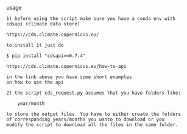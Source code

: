 usage

    1) before using the script make sure you have a conda env with 
    cdsapi (climate data store)

    https://cds.climate.copernicus.eu/

    to install it just do 

    $ pip install "cdsapi>=0.7.4"

    https://cds.climate.copernicus.eu/how-to-api

    in the link above you have some short examples
    on how to use the api

    2) the script cds_request.py assumes that you have folders like:

        year/month

    to store the output files. You have to either create the folders
    of corresponding years/months you wanto to download or you 
    modify the script to download all the files in the same folder.



